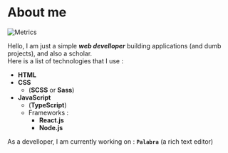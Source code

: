 # About me

![Metrics](https://metrics.lecoq.io/cm-verbose?template=classic&base.header=0&base.activity=0&base.repositories=0&base.metadata=0&isocalendar=1&languages=1&isocalendar.duration=half-year&languages.limit=8&languages.sections=most-used&languages.colors=github&languages.threshold=0%25&languages.indepth=false&languages.analysis.timeout=15&languages.categories=markup%2C%20programming&languages.recent.categories=markup%2C%20programming&languages.recent.load=300&languages.recent.days=14&config.timezone=America%2FToronto)

Hello, I am just a simple _**web develloper**_ building applications (and dumb projects), and also a scholar.<br>
Here is a list of technologies that I use : 

* **HTML** 
* **CSS**
  * (**SCSS** or **Sass**)
* **JavaScript**
  * (**TypeScript**)
  * Frameworks :
    * **React.js**
    * **Node.js**

As a develloper, I am currently working on : **`Palabra`** (a rich text editor)
